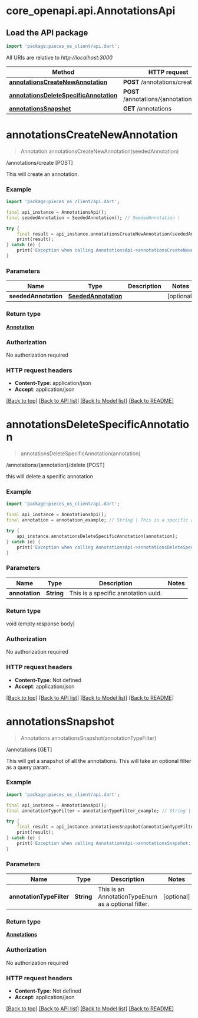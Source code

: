 # core_openapi.api.AnnotationsApi

## Load the API package
```dart
import 'package:pieces_os_client/api.dart';
```

All URIs are relative to *http://localhost:3000*

Method | HTTP request | Description
------------- | ------------- | -------------
[**annotationsCreateNewAnnotation**](AnnotationsApi.md#annotationscreatenewannotation) | **POST** /annotations/create | /annotations/create [POST]
[**annotationsDeleteSpecificAnnotation**](AnnotationsApi.md#annotationsdeletespecificannotation) | **POST** /annotations/{annotation}/delete | /annotations/{annotation}/delete [POST]
[**annotationsSnapshot**](AnnotationsApi.md#annotationssnapshot) | **GET** /annotations | /annotations [GET]


# **annotationsCreateNewAnnotation**
> Annotation annotationsCreateNewAnnotation(seededAnnotation)

/annotations/create [POST]

This will create an annotation.

### Example
```dart
import 'package:pieces_os_client/api.dart';

final api_instance = AnnotationsApi();
final seededAnnotation = SeededAnnotation(); // SeededAnnotation | 

try {
    final result = api_instance.annotationsCreateNewAnnotation(seededAnnotation);
    print(result);
} catch (e) {
    print('Exception when calling AnnotationsApi->annotationsCreateNewAnnotation: $e\n');
}
```

### Parameters

Name | Type | Description  | Notes
------------- | ------------- | ------------- | -------------
 **seededAnnotation** | [**SeededAnnotation**](SeededAnnotation.md)|  | [optional] 

### Return type

[**Annotation**](Annotation.md)

### Authorization

No authorization required

### HTTP request headers

 - **Content-Type**: application/json
 - **Accept**: application/json

[[Back to top]](#) [[Back to API list]](../README.md#documentation-for-api-endpoints) [[Back to Model list]](../README.md#documentation-for-models) [[Back to README]](../README.md)

# **annotationsDeleteSpecificAnnotation**
> annotationsDeleteSpecificAnnotation(annotation)

/annotations/{annotation}/delete [POST]

this will delete a specific annotation

### Example
```dart
import 'package:pieces_os_client/api.dart';

final api_instance = AnnotationsApi();
final annotation = annotation_example; // String | This is a specific annotation uuid.

try {
    api_instance.annotationsDeleteSpecificAnnotation(annotation);
} catch (e) {
    print('Exception when calling AnnotationsApi->annotationsDeleteSpecificAnnotation: $e\n');
}
```

### Parameters

Name | Type | Description  | Notes
------------- | ------------- | ------------- | -------------
 **annotation** | **String**| This is a specific annotation uuid. | 

### Return type

void (empty response body)

### Authorization

No authorization required

### HTTP request headers

 - **Content-Type**: Not defined
 - **Accept**: application/json

[[Back to top]](#) [[Back to API list]](../README.md#documentation-for-api-endpoints) [[Back to Model list]](../README.md#documentation-for-models) [[Back to README]](../README.md)

# **annotationsSnapshot**
> Annotations annotationsSnapshot(annotationTypeFilter)

/annotations [GET]

This will get a snapshot of all the annotations.  This will take an optional filter as a query param.

### Example
```dart
import 'package:pieces_os_client/api.dart';

final api_instance = AnnotationsApi();
final annotationTypeFilter = annotationTypeFilter_example; // String | This is an AnnotationTypeEnum as a optional filter.

try {
    final result = api_instance.annotationsSnapshot(annotationTypeFilter);
    print(result);
} catch (e) {
    print('Exception when calling AnnotationsApi->annotationsSnapshot: $e\n');
}
```

### Parameters

Name | Type | Description  | Notes
------------- | ------------- | ------------- | -------------
 **annotationTypeFilter** | **String**| This is an AnnotationTypeEnum as a optional filter. | [optional] 

### Return type

[**Annotations**](Annotations.md)

### Authorization

No authorization required

### HTTP request headers

 - **Content-Type**: Not defined
 - **Accept**: application/json

[[Back to top]](#) [[Back to API list]](../README.md#documentation-for-api-endpoints) [[Back to Model list]](../README.md#documentation-for-models) [[Back to README]](../README.md)

